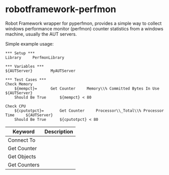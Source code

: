 # robotframework-perfmon

Robot Framework wrapper for pyperfmon, provides a simple way to collect windows performance monitor (perfmon) counter statistics from a windows machine, usually the AUT servers.

Simple example usage:
```robotframework
*** Setup ***
Library		PerfmonLibrary

*** Variables ***
${AUTServer}		MyAUTServer

*** Test Cases ***
Check Memory
	${mempct}=		Get Counter		Memory\\% Committed Bytes In Use		${AUTServer}
	Should Be True		${mempct} < 80

Check CPU
	${cputotpct}=		Get Counter		Processor\\_Total\\% Processor Time		${AUTServer}
	Should Be True		${cputotpct} < 80

```

|Keyword|Description|
|---|---|
| Connect To ||
| Get Counter ||
| Get Objects ||
| Get Counters ||
